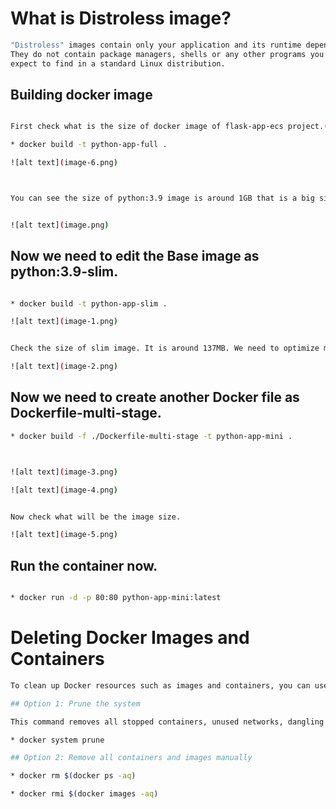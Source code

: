 # What is Distroless image?

```bash
"Distroless" images contain only your application and its runtime dependencies. 
They do not contain package managers, shells or any other programs you would 
expect to find in a standard Linux distribution.
```

## Building docker image
```bash

First check what is the size of docker image of flask-app-ecs project.(only python:3.9 image)

* docker build -t python-app-full .

![alt text](image-6.png)



You can see the size of python:3.9 image is around 1GB that is a big size, as a devops eng we need to optimize this size.


![alt text](image.png)

```

## Now we need to edit the Base image as python:3.9-slim.
```bash

* docker build -t python-app-slim .

![alt text](image-1.png)


Check the size of slim image. It is around 137MB. We need to optimize more, here comes to picture distroless image.

![alt text](image-2.png)

```
## Now we need to create another Docker file as Dockerfile-multi-stage.
```bash
* docker build -f ./Dockerfile-multi-stage -t python-app-mini .



![alt text](image-3.png)

![alt text](image-4.png)


Now check what will be the image size.

![alt text](image-5.png)

```

## Run the container now.
```bash

* docker run -d -p 80:80 python-app-mini:latest

```

# Deleting Docker Images and Containers

```bash
To clean up Docker resources such as images and containers, you can use the following commands:

## Option 1: Prune the system

This command removes all stopped containers, unused networks, dangling images, and build cache:

* docker system prune

## Option 2: Remove all containers and images manually

* docker rm $(docker ps -aq)

* docker rmi $(docker images -aq)

```




